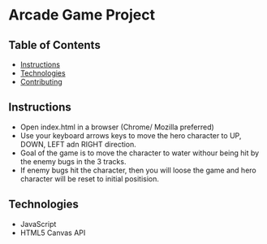 # Arcade Game Project

## Table of Contents

* [Instructions](#instructions)
* [Technologies](#technologies)
* [Contributing](#contributing)

## Instructions

* Open index.html in a browser (Chrome/ Mozilla preferred)
* Use your keyboard arrows keys to move the hero character to UP, DOWN, LEFT adn RIGHT direction.
* Goal of the game is to move the character to water withour being hit by the enemy bugs in the 3 tracks.
* If enemy bugs hit the character, then you will loose the game and hero character will be reset to initial positision.

## Technologies
- JavaScript
- HTML5 Canvas API